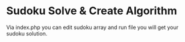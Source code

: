 Sudoku Solve & Create Algorithm
======

Via index.php you can edit sudoku array and run file you will get your sudoku solution.
